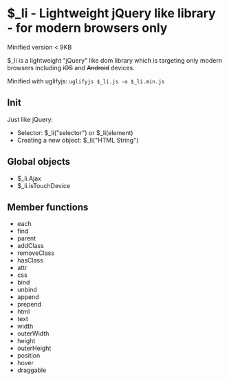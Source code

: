 $_li - Lightweight jQuery like library - for modern browsers only
====

Minified version < 9KB

$_li is a lightweight "jQuery" like dom library which is targeting only modern browsers including ~~iOS~~ and ~~Android~~ devices.

Minified with uglifyjs: `uglifyjs $_li.js -o $_li.min.js`

## Init

Just like jQuery:
 * Selector: $_li("selector") or $_li(element)
 * Creating a new object: $_li("HTML String")

## Global objects

* $_li.Ajax
* $_li.isTouchDevice

## Member functions

* each
* find
* parent
* addClass
* removeClass
* hasClass
* attr
* css
* bind
* unbind
* append
* prepend
* html
* text
* width
* outerWidth
* height
* outerHeight
* position
* hover
* draggable